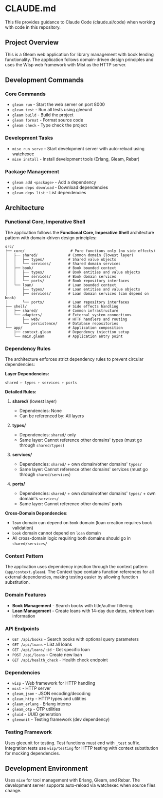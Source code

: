 # CLAUDE.md

This file provides guidance to Claude Code (claude.ai/code) when working with code in this repository.

## Project Overview

This is a Gleam web application for library management with book lending functionality. The application follows domain-driven design principles and uses the Wisp web framework with Mist as the HTTP server.

## Development Commands

### Core Commands
- `gleam run` - Start the web server on port 8000
- `gleam test` - Run all tests using gleeunit
- `gleam build` - Build the project
- `gleam format` - Format source code
- `gleam check` - Type check the project

### Development Tasks
- `mise run serve` - Start development server with auto-reload using watchexec
- `mise install` - Install development tools (Erlang, Gleam, Rebar)

### Package Management
- `gleam add <package>` - Add a dependency
- `gleam deps download` - Download dependencies
- `gleam deps list` - List dependencies

## Architecture

### Functional Core, Imperative Shell
The application follows the **Functional Core, Imperative Shell** architecture pattern with domain-driven design principles:

```
src/
├── core/                     # Pure functions only (no side effects)
│   ├── shared/              # Common domain (lowest layer)
│   │   ├── types/           # Shared value objects
│   │   └── services/        # Shared domain services
│   ├── book/                # Book bounded context
│   │   ├── types/           # Book entities and value objects
│   │   ├── services/        # Book domain services
│   │   └── ports/           # Book repository interfaces
│   └── loan/                # Loan bounded context
│       ├── types/           # Loan entities and value objects
│       ├── services/        # Loan domain services (can depend on book)
│       └── ports/           # Loan repository interfaces
├── shell/                   # Side effects handling
│   ├── shared/              # Common infrastructure
│   └── adapters/            # External system connections
│       ├── web/             # HTTP handlers and routing
│       └── persistence/     # Database repositories
└── app/                     # Application composition
    ├── context.gleam        # Dependency injection setup
    └── main.gleam           # Application entry point
```

### Dependency Rules
The architecture enforces strict dependency rules to prevent circular dependencies:

**Layer Dependencies:**
```
shared ← types ← services ← ports
```

**Detailed Rules:**
1. **shared/** (lowest layer)
   - Dependencies: None
   - Can be referenced by: All layers

2. **types/**
   - Dependencies: `shared/` only
   - Same layer: Cannot reference other domains' types (must go through `shared/types`)

3. **services/**
   - Dependencies: `shared/` + own domain/other domains' `types/`
   - Same layer: Cannot reference other domains' services (must go through `shared/services`)

4. **ports/**
   - Dependencies: `shared/` + own domain/other domains' `types/` + own domain's `services/`
   - Same layer: Cannot reference other domains' ports

**Cross-Domain Dependencies:**
- `loan` domain can depend on `book` domain (loan creation requires book validation)
- `book` domain cannot depend on `loan` domain
- All cross-domain logic requiring both domains should go in `shared/services/`

### Context Pattern
The application uses dependency injection through the context pattern (`app/context.gleam`). The Context type contains function references for all external dependencies, making testing easier by allowing function substitution.

### Domain Features
- **Book Management** - Search books with title/author filtering
- **Loan Management** - Create loans with 14-day due dates, retrieve loan information

### API Endpoints
- `GET /api/books` - Search books with optional query parameters
- `GET /api/loans` - List all loans
- `GET /api/loans/:id` - Get specific loan
- `POST /api/loans` - Create new loan
- `GET /api/health_check` - Health check endpoint

### Dependencies
- `wisp` - Web framework for HTTP handling
- `mist` - HTTP server
- `gleam_json` - JSON encoding/decoding
- `gleam_http` - HTTP types and utilities
- `gleam_erlang` - Erlang interop
- `gleam_otp` - OTP utilities
- `gluid` - UUID generation
- `gleeunit` - Testing framework (dev dependency)

### Testing Framework
Uses gleeunit for testing. Test functions must end with `_test` suffix. Integration tests use `wisp/testing` for HTTP testing with context substitution for mocking dependencies.

## Development Environment

Uses `mise` for tool management with Erlang, Gleam, and Rebar. The development server supports auto-reload via watchexec when source files change.